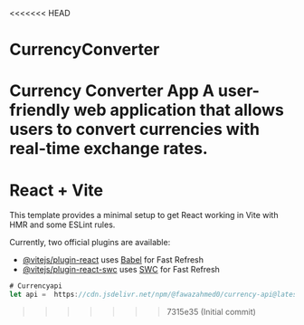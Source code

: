 <<<<<<< HEAD
# CurrencyConverter
Currency Converter App A user-friendly web application that allows users to convert currencies with real-time exchange rates.
=======
# React + Vite

This template provides a minimal setup to get React working in Vite with HMR and some ESLint rules.

Currently, two official plugins are available:

- [@vitejs/plugin-react](https://github.com/vitejs/vite-plugin-react/blob/main/packages/plugin-react/README.md) uses [Babel](https://babeljs.io/) for Fast Refresh
- [@vitejs/plugin-react-swc](https://github.com/vitejs/vite-plugin-react-swc) uses [SWC](https://swc.rs/) for Fast Refresh
```javascript
# Currencyapi
let api =  https://cdn.jsdelivr.net/npm/@fawazahmed0/currency-api@latest/v1/currencies.json
```
>>>>>>> 7315e35 (Initial commit)
